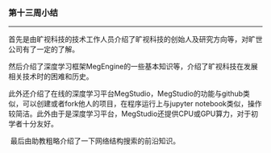 ###	第十三周小结
------------

​	首先是由旷视科技的技术工作人员介绍了旷视科技的创始人及研究方向等，对旷世公司有了一定的了解。

​	然后介绍了深度学习框架MegEngine的一些基本知识等，介绍了旷视科技在发展相关技术时的困难和历史。

​	此外还介绍了在线的深度学习平台MegStudio，MegStudio的功能与github类似，可以创建或者fork他人的项目，在程序运行上与jupyter notebook类似，操作较简洁。此外由于是深度学习平台，MegStudio还提供CPU或GPU算力，对于初学者十分友好。

​	最后由助教粗略介绍了一下网络结构搜索的前沿知识。